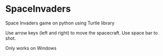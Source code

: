 # SpaceInvaders
Space Invaders game on python using Turtle library

Use arrow keys (left and right) to move the spacecraft.
Use space bar to shot.

Only works on Windows
